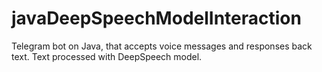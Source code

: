 # javaDeepSpeechModelInteraction
Telegram bot on Java, that accepts voice messages and responses back text. Text processed with DeepSpeech model.
